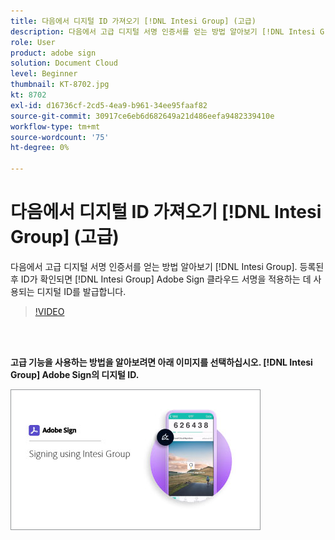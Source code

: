 ```yaml
---
title: 다음에서 디지털 ID 가져오기 [!DNL Intesi Group] (고급)
description: 다음에서 고급 디지털 서명 인증서를 얻는 방법 알아보기 [!DNL Intesi Group]
role: User
product: adobe sign
solution: Document Cloud
level: Beginner
thumbnail: KT-8702.jpg
kt: 8702
exl-id: d16736cf-2cd5-4ea9-b961-34ee95faaf82
source-git-commit: 30917ce6eb6d682649a21d486eefa9482339410e
workflow-type: tm+mt
source-wordcount: '75'
ht-degree: 0%

---
```


# 다음에서 디지털 ID 가져오기 [!DNL Intesi Group] (고급)

다음에서 고급 디지털 서명 인증서를 얻는 방법 알아보기 [!DNL Intesi Group]. 등록된 후 ID가 확인되면 [!DNL Intesi Group] Adobe Sign 클라우드 서명을 적용하는 데 사용되는 디지털 ID를 발급합니다.

>[!VIDEO](https://video.tv.adobe.com/v/337065?hidetitle=true)

<br> 

**고급 기능을 사용하는 방법을 알아보려면 아래 이미지를 선택하십시오. [!DNL Intesi Group] Adobe Sign의 디지털 ID.**

[![이미지](assets/IntesiSign_400.png)](intesi-sign.md)
